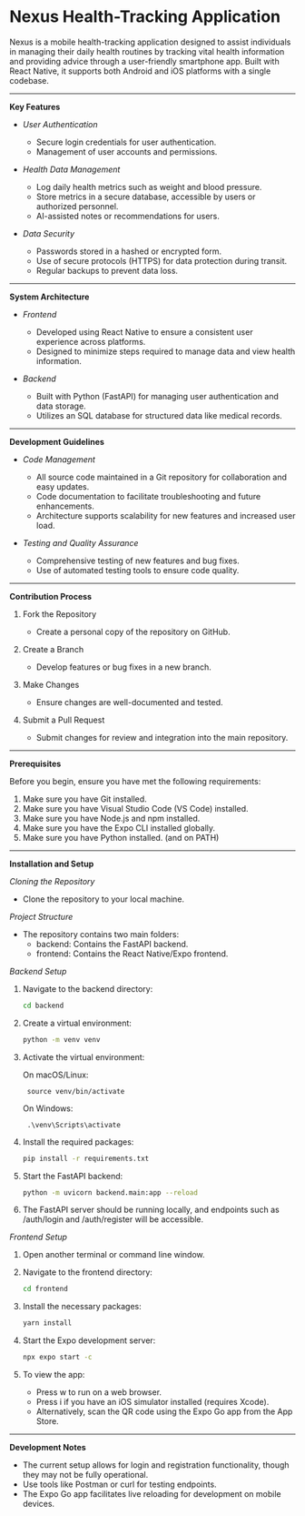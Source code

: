 # Nexus Health-Tracking Application

Nexus is a mobile health-tracking application designed to assist individuals in managing their daily health routines by tracking vital health information and providing advice through a user-friendly smartphone app. Built with React Native, it supports both Android and iOS platforms with a single codebase.
_______________________________________________________________________________________________________________________________________
**Key Features**

  - *User Authentication*

      - Secure login credentials for user authentication.
      - Management of user accounts and permissions.

  - *Health Data Management*

      - Log daily health metrics such as weight and blood pressure.
      - Store metrics in a secure database, accessible by users or authorized personnel.
      - AI-assisted notes or recommendations for users.

  - *Data Security*

      - Passwords stored in a hashed or encrypted form.
      - Use of secure protocols (HTTPS) for data protection during transit.
      - Regular backups to prevent data loss.
_______________________________________________________________________________________________________________________________________
**System Architecture**

  - *Frontend*

      - Developed using React Native to ensure a consistent user experience across platforms.
      - Designed to minimize steps required to manage data and view health information.

  - *Backend*

      - Built with Python (FastAPI) for managing user authentication and data storage.
      - Utilizes an SQL database for structured data like medical records.
_______________________________________________________________________________________________________________________________________
**Development Guidelines**

  - *Code Management*

      - All source code maintained in a Git repository for collaboration and easy updates.
      - Code documentation to facilitate troubleshooting and future enhancements.
      - Architecture supports scalability for new features and increased user load.

  - *Testing and Quality Assurance*

      - Comprehensive testing of new features and bug fixes.
      - Use of automated testing tools to ensure code quality.
_______________________________________________________________________________________________________________________________________
**Contribution Process**

  1. Fork the Repository

      - Create a personal copy of the repository on GitHub.

  2. Create a Branch

      - Develop features or bug fixes in a new branch.

  3. Make Changes

      - Ensure changes are well-documented and tested.
        
  4. Submit a Pull Request

      - Submit changes for review and integration into the main repository.
_______________________________________________________________________________________________________________________________________
**Prerequisites**

Before you begin, ensure you have met the following requirements:

  1. Make sure you have Git installed.
  2. Make sure you have Visual Studio Code (VS Code) installed.
  3. Make sure you have Node.js and npm installed.
  4. Make sure you have the Expo CLI installed globally.
  5. Make sure you have Python installed. (and on PATH)
_______________________________________________________________________________________________________________________________________
**Installation and Setup**

*Cloning the Repository*
  - Clone the repository to your local machine.


*Project Structure*
  - The repository contains two main folders:
      - backend: Contains the FastAPI backend.
      - frontend: Contains the React Native/Expo frontend.


*Backend Setup*
  1. Navigate to the backend directory:

      ```bash
      cd backend
      ```

  3. Create a virtual environment:
 
      ```bash
      python -m venv venv
      ```
  
  3. Activate the virtual environment:

      On macOS/Linux:
        
          
          source venv/bin/activate
          
          
      On Windows:
        
          
          .\venv\Scripts\activate
          

  4. Install the required packages:

      ```bash
      pip install -r requirements.txt
      ```

  5. Start the FastAPI backend:
  
      ```bash
      python -m uvicorn backend.main:app --reload
      ```

  6. The FastAPI server should be running locally, and endpoints such as /auth/login and /auth/register will be accessible.


*Frontend Setup*

  1. Open another terminal or command line window.

  2. Navigate to the frontend directory:
   
      ```bash
      cd frontend
      ```
  3. Install the necessary packages:
  
      ```bash
      yarn install
      ```
  4. Start the Expo development server:
  
      ```bash
      npx expo start -c
      ```
  5. To view the app:

      - Press w to run on a web browser.
      - Press i if you have an iOS simulator installed (requires Xcode).
      - Alternatively, scan the QR code using the Expo Go app from the App Store.
_______________________________________________________________________________________________________________________________________
**Development Notes**

  - The current setup allows for login and registration functionality, though they may not be fully operational.
  - Use tools like Postman or curl for testing endpoints.
  - The Expo Go app facilitates live reloading for development on mobile devices.
